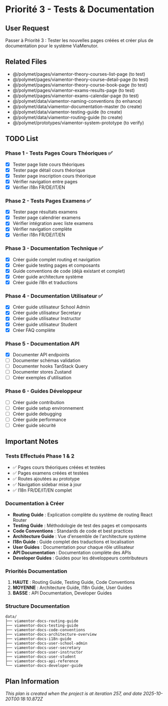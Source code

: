 # Priorité 3 - Tests & Documentation

## User Request
Passer à Priorité 3 : Tester les nouvelles pages créées et créer plus de documentation pour le système ViaMenutor.

## Related Files
- @/polymet/pages/viamentor-theory-courses-list-page (to test)
- @/polymet/pages/viamentor-theory-course-detail-page (to test)
- @/polymet/pages/viamentor-theory-course-book-page (to test)
- @/polymet/pages/viamentor-exams-results-page (to test)
- @/polymet/pages/viamentor-exams-calendar-page (to test)
- @/polymet/data/viamentor-naming-conventions (to enhance)
- @/polymet/data/viamentor-documentation-master (to create)
- @/polymet/data/viamentor-testing-guide (to create)
- @/polymet/data/viamentor-routing-guide (to create)
- @/polymet/prototypes/viamentor-system-prototype (to verify)

## TODO List

### Phase 1 - Tests Pages Cours Théoriques ✅
- [x] Tester page liste cours théoriques
- [x] Tester page détail cours théorique
- [x] Tester page inscription cours théorique
- [x] Vérifier navigation entre pages
- [x] Vérifier i18n FR/DE/IT/EN

### Phase 2 - Tests Pages Examens ✅
- [x] Tester page résultats examens
- [x] Tester page calendrier examens
- [x] Vérifier intégration avec liste examens
- [x] Vérifier navigation complète
- [x] Vérifier i18n FR/DE/IT/EN

### Phase 3 - Documentation Technique ✅
- [x] Créer guide complet routing et navigation
- [x] Créer guide testing pages et composants
- [x] Guide conventions de code (déjà existant et complet)
- [x] Créer guide architecture système
- [x] Créer guide i18n et traductions

### Phase 4 - Documentation Utilisateur ✅
- [x] Créer guide utilisateur School Admin
- [x] Créer guide utilisateur Secretary
- [x] Créer guide utilisateur Instructor
- [x] Créer guide utilisateur Student
- [x] Créer FAQ complète

### Phase 5 - Documentation API
- [x] Documenter API endpoints
- [ ] Documenter schémas validation
- [ ] Documenter hooks TanStack Query
- [ ] Documenter stores Zustand
- [ ] Créer exemples d'utilisation

### Phase 6 - Guides Développeur
- [ ] Créer guide contribution
- [ ] Créer guide setup environnement
- [ ] Créer guide debugging
- [ ] Créer guide performance
- [ ] Créer guide sécurité

## Important Notes

### Tests Effectués Phase 1 & 2
- ✅ Pages cours théoriques créées et testées
- ✅ Pages examens créées et testées
- ✅ Routes ajoutées au prototype
- ✅ Navigation sidebar mise à jour
- ✅ I18n FR/DE/IT/EN complet

### Documentation à Créer
- **Routing Guide** : Explication complète du système de routing React Router
- **Testing Guide** : Méthodologie de test des pages et composants
- **Code Conventions** : Standards de code et best practices
- **Architecture Guide** : Vue d'ensemble de l'architecture système
- **I18n Guide** : Guide complet des traductions et localisation
- **User Guides** : Documentation pour chaque rôle utilisateur
- **API Documentation** : Documentation complète des APIs
- **Developer Guides** : Guides pour les développeurs contributeurs

### Priorités Documentation
1. **HAUTE** : Routing Guide, Testing Guide, Code Conventions
2. **MOYENNE** : Architecture Guide, I18n Guide, User Guides
3. **BASSE** : API Documentation, Developer Guides

### Structure Documentation
```
data/
├── viamentor-docs-routing-guide
├── viamentor-docs-testing-guide
├── viamentor-docs-code-conventions
├── viamentor-docs-architecture-overview
├── viamentor-docs-i18n-guide
├── viamentor-docs-user-school-admin
├── viamentor-docs-user-secretary
├── viamentor-docs-user-instructor
├── viamentor-docs-user-student
├── viamentor-docs-api-reference
└── viamentor-docs-developer-guide
```

  
## Plan Information
*This plan is created when the project is at iteration 257, and date 2025-10-20T00:18:10.872Z*
